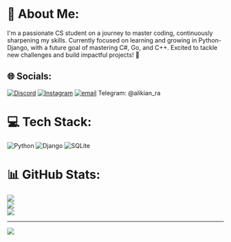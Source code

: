 # 💫 About Me:
I'm a passionate CS student on a journey to master coding, continuously sharpening my skills. Currently focused on learning and growing in Python-Django, with a future goal of mastering C#, Go, and C++. Excited to tackle new challenges and build impactful projects! 🚀


## 🌐 Socials:
[![Discord](https://img.shields.io/badge/Discord-%237289DA.svg?logo=discord&logoColor=white)](https://discord.gg/https://discordapp.com/users/raadkian) [![Instagram](https://img.shields.io/badge/Instagram-%23E4405F.svg?logo=Instagram&logoColor=white)](https://instagram.com/Alijavaherikian) [![email](https://img.shields.io/badge/Email-D14836?logo=gmail&logoColor=white)](mailto:alijavaherikian@gmail.com)   Telegram: @alikian_ra

# 💻 Tech Stack:
![Python](https://img.shields.io/badge/python-3670A0?style=for-the-badge&logo=python&logoColor=ffdd54) ![Django](https://img.shields.io/badge/django-%23092E20.svg?style=for-the-badge&logo=django&logoColor=white) ![SQLite](https://img.shields.io/badge/sqlite-%2307405e.svg?style=for-the-badge&logo=sqlite&logoColor=white)
# 📊 GitHub Stats:
![](https://github-readme-stats.vercel.app/api?username=Raad-Kian&theme=dark&hide_border=false&include_all_commits=false&count_private=false)<br/>
![](https://github-readme-streak-stats.herokuapp.com/?user=Raad-Kian&theme=dark&hide_border=false)<br/>
![](https://github-readme-stats.vercel.app/api/top-langs/?username=Raad-Kian&theme=dark&hide_border=false&include_all_commits=false&count_private=false&layout=compact)

---
[![](https://visitcount.itsvg.in/api?id=Raad-Kian&icon=0&color=0)](https://visitcount.itsvg.in)

<!-- Proudly created with GPRM ( https://gprm.itsvg.in ) -->

<!--
**Raad-Kian/Raad-Kian** is a ✨ _special_ ✨ repository because its `README.md` (this file) appears on your GitHub profile.

Here are some ideas to get you started:

- 🔭 I’m currently working on ...
- 🌱 I’m currently learning ...
- 👯 I’m looking to collaborate on ...
- 🤔 I’m looking for help with ...
- 💬 Ask me about ...
- 📫 How to reach me: ...
- 😄 Pronouns: ...
- ⚡ Fun fact: ...
-->
